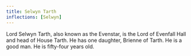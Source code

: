 ```yaml
---
title: Selwyn Tarth
inflections: [Selwyn]
---
```


Lord Selwyn Tarth, also known as the Evenstar, is the Lord of Evenfall Hall and head of House Tarth. He has one daughter, Brienne of Tarth. He is a good man. He is fifty-four years old. 


